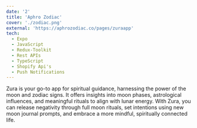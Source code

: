 ```yaml
---
date: '2'
title: 'Aphro Zodiac'
cover: './zodiac.png'
external: 'https://aphrozodiac.co/pages/zuraapp'
tech:
  - Expo
  - JavaScript
  - Redux-Toolkit
  - Rest APIs
  - TypeScript
  - Shopify Api's
  - Push Notifications
---
```


Zura is your go-to app for spiritual guidance, harnessing the power of the moon and zodiac signs. It offers insights into moon phases, astrological influences, and meaningful rituals to align with lunar energy. With Zura, you can release negativity through full moon rituals, set intentions using new moon journal prompts, and embrace a more mindful, spiritually connected life.
